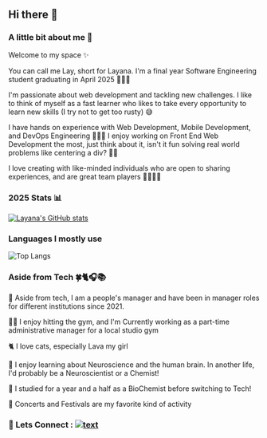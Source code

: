 ## Hi there 👋

### A little bit about me 🐙
Welcome to my space ✨

You can call me Lay, short for Layana. I'm a final year Software Engineering student graduating in April 2025 👩🏻‍🎓

I'm passionate about web development and tackling new challenges. I like to think of myself as a fast learner who likes to take every opportunity to learn new skills (I try not to get too rusty) 😅

I have hands on experience with Web Development, Mobile Development, and DevOps Engineering 👩🏻‍💻 I enjoy working on Front End Web Development the most, just think about it, isn't it fun solving real world problems like centering a div? 🤌🏻

I love creating with like-minded individuals who are open to sharing experiences, and are great team players 🫸🏻🫷🏻 

### 2025 Stats 📊
[![Layana's GitHub stats](https://github-readme-stats.vercel.app/api?username=layanat&show_icons=true&hide_rank=true&theme=radical)](https://github.com/layanat/github-readme-stats)

### Languages I mostly use
![Top Langs](https://github-readme-stats.vercel.app/api/top-langs/?username=layanat&size_weight=0.5&count_weight=0.5&layout=compact&theme=radical)

### Aside from Tech 🍀🐈🎧📚
🫡 Aside from tech, I am a people's manager and have been in manager roles for different institutions since 2021. 

🏋🏻 I enjoy hitting the gym, and I'm Currently working as a part-time administrative manager for a local studio gym 

🐈 I love cats, especially Lava my girl

🧠 I enjoy learning about Neuroscience and the human brain. In another life, I'd probably be a Neuroscientist or a Chemist!

🧪 I studied for a year and a half as a BioChemist before switching to Tech! 

🎸 Concerts and Festivals are my favorite kind of activity

### 🤝 Lets Connect : [![text](https://img.shields.io/badge/LinkedIn-0077B5?style=for-the-badge&logo=linkedin&logoColor=white)](https://www.linkedin.com/in/layana-tounsi-8a50ab243)



 

